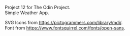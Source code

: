 Project 12 for The Odin Project.  
Simple Weather App.  

SVG Icons from https://pictogrammers.com/library/mdi/.  
Font from https://www.fontsquirrel.com/fonts/open-sans.  